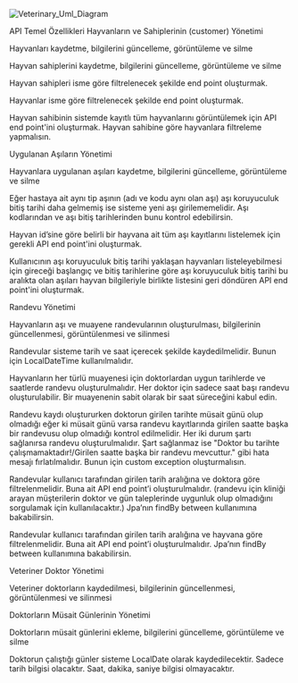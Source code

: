 ![Veterinary_Uml_Diagram](https://github.com/alierenkosexox/VetAppApplication.java/assets/159459428/f9e9c61c-dedb-43a7-8971-5a3df7793e24)

API Temel Özellikleri
Hayvanların ve Sahiplerinin (customer) Yönetimi

Hayvanları kaydetme, bilgilerini güncelleme, görüntüleme ve silme

Hayvan sahiplerini kaydetme, bilgilerini güncelleme, görüntüleme ve silme

Hayvan sahipleri isme göre filtrelenecek şekilde end point oluşturmak.

Hayvanlar isme göre filtrelenecek şekilde end point oluşturmak.

Hayvan sahibinin sistemde kayıtlı tüm hayvanlarını görüntülemek için API end point'ini oluşturmak. Hayvan sahibine göre hayvanlara filtreleme yapmalısın.

Uygulanan Aşıların Yönetimi

Hayvanlara uygulanan aşıları kaydetme, bilgilerini güncelleme, görüntüleme ve silme

Eğer hastaya ait aynı tip aşının (adı ve kodu aynı olan aşı) aşı koruyuculuk bitiş tarihi daha gelmemiş ise sisteme yeni aşı girilememelidir. Aşı kodlarından ve aşı bitiş tarihlerinden bunu kontrol edebilirsin.

Hayvan id’sine göre belirli bir hayvana ait tüm aşı kayıtlarını listelemek için gerekli API end point'ini oluşturmak.

Kullanıcının aşı koruyuculuk bitiş tarihi yaklaşan hayvanları listeleyebilmesi için gireceği başlangıç ve bitiş tarihlerine göre aşı koruyuculuk bitiş tarihi bu aralıkta olan aşıları hayvan bilgileriyle birlikte listesini geri döndüren API end point'ini oluşturmak.

Randevu Yönetimi

Hayvanların aşı ve muayene randevularının oluşturulması, bilgilerinin güncellenmesi, görüntülenmesi ve silinmesi

Randevular sisteme tarih ve saat içerecek şekilde kaydedilmelidir. Bunun için LocalDateTime kullanılmalıdır.

Hayvanların her türlü muayenesi için doktorlardan uygun tarihlerde ve saatlerde randevu oluşturulmalıdır. Her doktor için sadece saat başı randevu oluşturulabilir. Bir muayenenin sabit olarak bir saat süreceğini kabul edin.

Randevu kaydı oluştururken doktorun girilen tarihte müsait günü olup olmadığı eğer ki müsait günü varsa randevu kayıtlarında girilen saatte başka bir randevusu olup olmadığı kontrol edilmelidir. Her iki durum şartı sağlanırsa randevu oluşturulmalıdır. Şart sağlanmaz ise "Doktor bu tarihte çalışmamaktadır!/Girilen saatte başka bir randevu mevcuttur." gibi hata mesajı fırlatılmalıdır. Bunun için custom exception oluşturmalısın.

Randevular kullanıcı tarafından girilen tarih aralığına ve doktora göre filtrelenmelidir. Buna ait API end point’i oluşturulmalıdır. (randevu için kliniği arayan müşterilerin doktor ve gün taleplerinde uygunluk olup olmadığını sorgulamak için kullanılacaktır.) Jpa’nın findBy between kullanımına bakabilirsin.

Randevular kullanıcı tarafından girilen tarih aralığına ve hayvana göre filtrelenmelidir. Buna ait API end point’i oluşturulmalıdır. Jpa’nın findBy between kullanımına bakabilirsin.

Veteriner Doktor Yönetimi

Veteriner doktorların kaydedilmesi, bilgilerinin güncellenmesi, görüntülenmesi ve silinmesi

Doktorların Müsait Günlerinin Yönetimi

Doktorların müsait günlerini ekleme, bilgilerini güncelleme, görüntüleme ve silme

Doktorun çalıştığı günler sisteme LocalDate olarak kaydedilecektir. Sadece tarih bilgisi olacaktır. Saat, dakika, saniye bilgisi olmayacaktır. 
